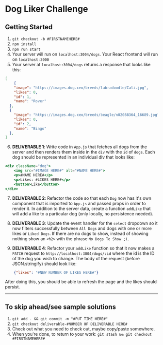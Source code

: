 # Dog Liker Challenge
## Getting Started
1. `git checkout -b #FIRSTNAMEHERE#`
2. `npm install`
3. `npm run start`
4. Your server will run on `localhost:3004/dogs`. Your React frontend will run on `localhost:3000`
5. Your server at `localhost:3004/dogs` returns a response that looks like this:
```JSON
[
    {
    "image": "https://images.dog.ceo/breeds/labradoodle/Cali.jpg",
    "likes": 0,
    "id": 1,
    "name": "Rover"
  },
  {
    "image": "https://images.dog.ceo/breeds/beagle/n02088364_16689.jpg",
    "likes": 0,
    "id": 2,
    "name": "Bingo"
  },
]
```
6. **DELIVERABLE 1**: Write code in `App.js` that fetches all dogs from the server and then renders them inside in the `div` with the `id` of `dogs`. Each dog should be represented in an individual div that looks like:
```jsx
<div className="dog">
    <img src="#IMAGE HERE#" alt="#NAME HERE#">
    <p>#NAME HERE#</p>
    <p>Likes: #LIKES HERE#</p>
    <button>Like</button>
</div>
```
7. **DELIVERABLE 2**: Refactor the code so that each `Dog` now has it's own component that is imported to `App.js` and passed props in order to render it. In addition to the server data, create a function `addLike` that will add a like to a particular dog (only locally, no persistence needed).

7. **DELIVERABLE 3**: Update the event handler for the `select` dropdown so it now filters successfully between `All Dogs` and dogs with one or more likes or `Liked Dogs`. If there are no dogs to show, instead of showing nothing show an `<h2>` with the phrase `No Dogs To Show ;(`.

8. **DELIVERABLE 4**: Refactor your `addLike` function so that it now makes a `PATCH` request to `http://localhost:3004/dogs/:id` where the id is the ID of the dog you wish to change. The body of the request (before JSON.stringify) should look like:
```JSON
    {"likes": "#NEW NUMBER OF LIKES HERE#"}
```
After doing this, you should be able to refresh the page and the likes should persist.

***

## To skip ahead/see sample solutions

1. `git add . && git commit -m "#PUT TIME HERE#"`
2. `git checkout deliverable-#NUMBER OF DELIVERABLE HERE#`
3. Check out what you need to check out, maybe copy/paste somewhere.
4. When you're done, to return to your work: `git stash && git checkout #FIRSTNAMEHERE#`


